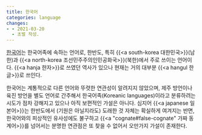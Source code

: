 ```yaml
---
title: 한국어
categories: language
changes:
- - 2021-03-20
  - 초벌 작성.
---
```


[한국어](https://en.wikipedia.org/wiki/Korean_language)는 한국어족에 속하는 언어로,
한반도, 특히 {{<a south-korea 대한민국>}}(남한)과 {{<a north-korea 조선민주주의인민공화국>}}(북한)에서 주로 쓰이는 언어이다.
{{<a hanja 한자>}}로 쓰였던 역사가 있으나 현재는 거의 대부분 {{<a hangul 한글>}}로 쓰인다.

한국어는 계통적으로 다른 언어와 뚜렷한 연관성이 알려지지 않았으며,
제주 방언이나 육진 방언을 별도 언어로 간주해서 한국어족(Koreanic languages)이라고 분류하려는 시도가 점차 강해지고 있으나 아직 보편적인 가설은 아니다.
심지어 {{<a japanese 일본어>}}는 한반도에서 (기원은 아닐지라도) 도래한 것 자체는 확실하게 여겨지는 반면,
한국어와의 피상적인 유사성에도 불구하고 {{<a "cognate#false-cognate" 가짜 동계어>}}를 넘어서는 분명한 연관점은 또 찾을 수 없어서 오만가지 가설이 존재한다.
<!--
고립어language isolate에 대한 언급은 피하기로 함.
역어가 isolating language랑 겹치기도 하거니와,
그냥 "부모 어족을 못 찾았으므로 편의상 이렇게 지칭"이라는 의미이므로
딱히 다른 정보를 주지 않으므로 언급할 이유도 없다.
이를테면 고립어라고 해도 홀로 뚝 떨어져 형성되었을 가능성은 별로 없다.
-->

